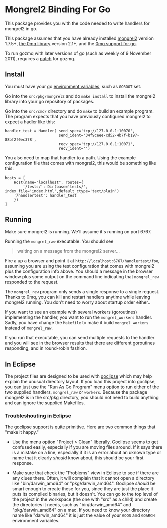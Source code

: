 Mongrel2 Binding For Go
=======================

This package provides you with the code needed to write handlers for mongrel2
in go.  

This package assumes that you have already installed 
[mongrel2](http://mongrel2.org) version 1.7.5+,
[the 0mq library](http://www.zeromq.org/) version 2.1+,
and the 
[0mq support for go](https://github.com/alecthomas/gozmq). 

To run gozmq with
later versions of go (such as weekly of 9 November 2011), requires a 
[patch](https://gist.github.com/1362154)
for gozmq.

Install
-------

You must have your go 
[environment variables](http://golang.org/doc/install.html#environment), such as 
`GOROOT` set.

Go into the `src/pkg/mongrel2` and do `make install` to install the mongrel2
library into your go repository of packages.

Go into the `src/cmd/` directory and do `make` to build an example program. The
program expects that you have previously configured mongrel2 to expect a
hadler like this:

	handler_test = Handler(	send_spec='tcp://127.0.0.1:10070',
    	                   	send_ident='34f9ceee-cd52-4b7f-b197-88bf2f0ec378',
                  	     	recv_spec='tcp://127.0.0.1:10071',
							recv_ident='') 

You also need to map that handler to a path. Using the example configuration 
file that comes with mongrel2, this would be something like this:

    hosts = [
        Host(name="localhost", routes={
            '/tests/': Dir(base='tests/', index_file='index.html',default_ctype='text/plain')
	    '/handlertest': handler_test
        })
    ]

Running 
-------

Make sure mongrel2 is running.  We'll assume it's running on port 6767.

Running the `mongrel_raw` executable.  You should see

> waiting on a message from the mongrel2 server...

Fire a up a browser and point it at `http://localhost:6767/handlertest/foo`, 
assuming you are using the test configuration that comes with mongrel2 plus
the configuration info above.  You
should a message in the browser window plus some output on the command line
indicating that `mongrel_raw` responded to the request.

The `mongrel_raw` program only sends a single response to a single 
request. Thanks to 0mq, you can kill and restart handlers anytime while
leaving mongrel2 running.  You don't need to worry about startup order either..

If you want to see an example with several workers (goroutines) implementing the
handler, you
want to run the `mongrel_workers` handler.  Sadly, you have change the
`Makefile` to make it build `mongrel_workers` instead of `mongrel_raw`.  

If you run that executable, you can send multiple requests to the handler and
you will see in the browser results that there are different goroutines
responding, and in round-robin fashion.

In Eclipse
----------

The project files are designed to be used with
[goclipse](http://code.google.com/p/goclipse/) which may help explain the
unusual directory layout.  If you load this project into goclipse, you can just 
use the "Run As Go Program" menu option to run either of the two supplied 
handlers, `mongrel_raw` or `workers`.  Because the package mongrel2 is in the 
src/pkg directory, you should not need to build anything and can ignore
the supplied Makefiles.

### Troubleshouting in Eclipse

The goclipse support is quite primitive.  Here are two common things that 
"make it happy."

* Use the menu option "Project > Clean" liberally.  Goclipse seems to get 
confused easily, especially if you are moving files around.  If it says there 
is a mistake on a line, especially if it is an error about an uknown type or 
name that it clearly _should_ know about, this should be your first response.

* Make sure that check the "Problems" view in Eclipse to see if there are any clues 
there.  Often, it will complain that it cannot open a directory like
"bin/darwin\_amd64" or "pkg/darwin\_amd64".  Goclipse _should_ be smart enough to
create these for you, since they are just the place it puts its compiled
binaries, but it doesn't.  You can go to the top level of the project in the
workspace (the one with "src" as a child) and create the directories it
needs, such as "bin/darwin\_amd64" and "pkg/darwin\_amd64" on a mac. If you need
to know your directory name like "darwin_amd64" it is just the value of your
`GOOS` and `GOARCH` environment variables.